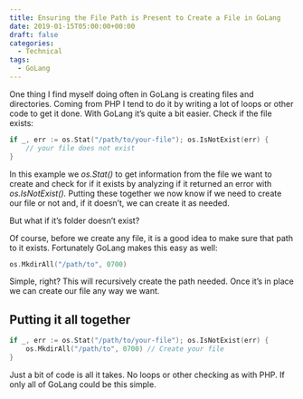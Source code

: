 ```yaml
---
title: Ensuring the File Path is Present to Create a File in GoLang
date: 2019-01-15T05:00:00+00:00
draft: false
categories:
  - Technical
tags:
  - GoLang
---
```


One thing I find myself doing often in GoLang is creating files and directories. Coming from PHP I tend to do it by writing a lot of loops or other code to get it done. With GoLang it’s quite a bit easier.
Check if the file exists:

``` go
if _, err := os.Stat("/path/to/your-file"); os.IsNotExist(err) {
    // your file does not exist
}
```

In this example we _os.Stat()_ to get information from the file we want to create and check for if it exists by analyzing if it returned an error with _os.IsNotExist()._ Putting these together we now know if we need to create our file or not and, if it doesn’t, we can create it as needed.

But what if it’s folder doesn’t exist?

Of course, before we create any file, it is a good idea to make sure that path to it exists. Fortunately GoLang makes this easy as well:

``` go
os.MkdirAll("/path/to", 0700)
```

Simple, right? This will recursively create the path needed. Once it’s in place we can create our file any way we want.

## Putting it all together

``` go
if _, err := os.Stat("/path/to/your-file"); os.IsNotExist(err) {
    os.MkdirAll("/path/to", 0700) // Create your file
}
```

Just a bit of code is all it takes. No loops or other checking as with PHP. If only all of GoLang could be this simple.